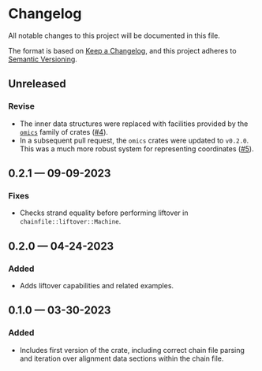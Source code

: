 # Changelog

All notable changes to this project will be documented in this file.

The format is based on [Keep a Changelog](https://keepachangelog.com/en/1.1.0/), and
this project adheres to [Semantic Versioning](https://semver.org/spec/v2.0.0.html).

## Unreleased

### Revise

- The inner data structures were replaced with facilities provided by the
  [`omics`](https://github.com/stjude-rust-labs/omics) family of crates
  ([#4](https://github.com/stjude-rust-labs/chainfile/pull/4)).
- In a subsequent pull request, the `omics` crates were updated to `v0.2.0`.
  This was a much more robust system for representing coordinates
  ([#5](https://github.com/stjude-rust-labs/chainfile/pull/5)).

## 0.2.1 — 09-09-2023

### Fixes

- Checks strand equality before performing liftover in `chainfile::liftover::Machine`.

## 0.2.0 — 04-24-2023

### Added

- Adds liftover capabilities and related examples.

## 0.1.0 — 03-30-2023

### Added

- Includes first version of the crate, including correct chain file parsing and
  iteration over alignment data sections within the chain file.
